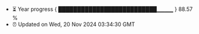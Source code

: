 - ⏳ Year progress { ██████████████████████████▁▁▁▁ } 88.57 %
- ⏰ Updated on Wed, 20 Nov 2024 03:34:30 GMT

